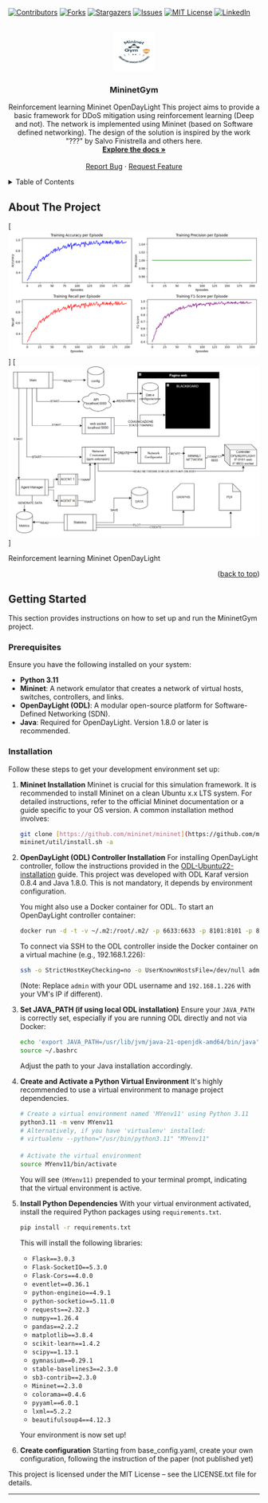 <a id="readme-top"></a>

[![Contributors][contributors-shield]][contributors-url]
[![Forks][forks-shield]][forks-url]
[![Stargazers][stars-shield]][stars-url]
[![Issues][issues-shield]][issues-url]
[![MIT License][license-shield]][license-url]
[![LinkedIn][linkedin-shield]][linkedin-url]

<br />
<div align="center">
  <a href="https://github.com/dipi-unimore/mininet-gym">
    <img src="images/logo.png" alt="Logo" width="80" height="80">
  </a>

  <h3 align="center">MininetGym</h3>

  <p align="center">
    Reinforcement learning Mininet OpenDayLight
    This project aims to provide a basic framework for DDoS mitigation using reinforcement learning (Deep and not).
    The network is implemented using Mininet (based on Software defined networking).
    The design of the solution is inspired by the work "???" by Salvo Finistrella and others here.
    <br />
    <a href="https://github.com/dipi-unimore/mininet-gym"><strong>Explore the docs »</strong></a>
    <br />
    <br />
    <a href="https://github.com/dipi-unimore/mininet-gym/issues/new?labels=bug&template=bug-report---.md">Report Bug</a>
    ·
    <a href="https://github.com/dipi-unimore/mininet-gym/issues/new?labels=enhancement&template=feature-request---.md">Request Feature</a>
  </p>
</div>

<details>
  <summary>Table of Contents</summary>
  <ol>
    <li>
      <a href="#about-the-project">About The Project</a>
      <ul>
        <li><a href="#built-with">Built With</a></li>
      </ul>
    </li>
    <li>
      <a href="#getting-started">Getting Started</a>
      <ul>
        <li><a href="#prerequisites">Prerequisites</a></li>
        <li><a href="#installation">Installation</a></li>
      </ul>
    </li>
    <li><a href="#usage">Usage</a></li>
    <li><a href="#roadmap">Roadmap</a></li>
    <li><a href="#contributing">Contributing</a></li>
    <li><a href="#license">License</a></li>
    <li><a href="#contact">Contact</a></li>
    <li><a href="#acknowledgments">Acknowledgments</a></li>
  </ol>
</details>

## About The Project

[![Product Screen Shot][product-screenshot]]
[![Schema Screen Shot][schema-screenshot]]

Reinforcement learning Mininet OpenDayLight

<p align="right">(<a href="#readme-top">back to top</a>)</p>

## Getting Started

This section provides instructions on how to set up and run the MininetGym project.

### Prerequisites

Ensure you have the following installed on your system:
* **Python 3.11**
* **Mininet**: A network emulator that creates a network of virtual hosts, switches, controllers, and links.
* **OpenDayLight (ODL)**: A modular open-source platform for Software-Defined Networking (SDN).
* **Java**: Required for OpenDayLight. Version 1.8.0 or later is recommended.

### Installation

Follow these steps to get your development environment set up:

1.  **Mininet Installation**
    Mininet is crucial for this simulation framework. It is recommended to install Mininet on a clean Ubuntu x.x LTS system. For detailed instructions, refer to the official Mininet documentation or a guide specific to your OS version. A common installation method involves:
    ```bash
    git clone [https://github.com/mininet/mininet](https://github.com/mininet/mininet)
    mininet/util/install.sh -a
    ```

2.  **OpenDayLight (ODL) Controller Installation**
    For installing OpenDayLight controller, follow the instructions provided in the [ODL-Ubuntu22-installation] guide. This project was developed with ODL Karaf version 0.8.4 and Java 1.8.0. This is not mandatory, it depends by environment configuration.

    You might also use a Docker container for ODL. To start an OpenDayLight controller container:
    ```bash
    docker run -d -t -v ~/.m2:/root/.m2/ -p 6633:6633 -p 8101:8101 -p 8181:8181 --net=bridge --hostname=ovsdb-cluster-node-1 --name=opendaylight opendaylight/opendaylight:0.18.2 [https://github.com/sfuhrm/docker-opendaylight](https://github.com/sfuhrm/docker-opendaylight)
    ```
    To connect via SSH to the ODL controller inside the Docker container on a virtual machine (e.g., 192.168.1.226):
    ```bash
    ssh -o StrictHostKeyChecking=no -o UserKnownHostsFile=/dev/null admin@192.168.1.226 -p 8101
    ```
    (Note: Replace `admin` with your ODL username and `192.168.1.226` with your VM's IP if different).

3.  **Set JAVA_PATH (if using local ODL installation)**
    Ensure your `JAVA_PATH` is correctly set, especially if you are running ODL directly and not via Docker:
    ```bash
    echo 'export JAVA_PATH=/usr/lib/jvm/java-21-openjdk-amd64/bin/java' >> ~/.bashrc
    source ~/.bashrc
    ```
    Adjust the path to your Java installation accordingly.

4.  **Create and Activate a Python Virtual Environment**
    It's highly recommended to use a virtual environment to manage project dependencies.
    ```bash
    # Create a virtual environment named 'MYenv11' using Python 3.11
    python3.11 -m venv MYenv11
    # Alternatively, if you have 'virtualenv' installed:
    # virtualenv --python="/usr/bin/python3.11" "MYenv11"

    # Activate the virtual environment
    source MYenv11/bin/activate
    ```
    You will see `(MYenv11)` prepended to your terminal prompt, indicating that the virtual environment is active.

5.  **Install Python Dependencies**
    With your virtual environment activated, install the required Python packages using `requirements.txt`.
    ```bash
    pip install -r requirements.txt
    ```
    This will install the following libraries:
    * `Flask==3.0.3`
    * `Flask-SocketIO==5.3.0`
    * `Flask-Cors==4.0.0`
    * `eventlet==0.36.1`
    * `python-engineio==4.9.1`
    * `python-socketio==5.11.0`
    * `requests==2.32.3`
    * `numpy==1.26.4`
    * `pandas==2.2.2`
    * `matplotlib==3.8.4`
    * `scikit-learn==1.4.2`
    * `scipy==1.13.1`
    * `gymnasium==0.29.1`
    * `stable-baselines3==2.3.0`
    * `sb3-contrib==2.3.0`
    * `Mininet==2.3.0`
    * `colorama==0.4.6`
    * `pyyaml==6.0.1`
    * `lxml==5.2.2`
    * `beautifulsoup4==4.12.3`

    Your environment is now set up!

6.  **Create configuration**
    Starting from base_config.yaml, create your own configuration, following the instruction of the paper (not published yet)


This project is licensed under the MIT License – see the LICENSE.txt file for details.

---
[contributors-shield]: https://img.shields.io/github/contributors/dipi-unimore/mininet-gym.svg?style=for-the-badge
[contributors-url]: https://github.com/dipi-unimore/mininet-gym/graphs/contributors
[forks-shield]: https://img.shields.io/github/forks/dipi-unimore/mininet-gym.svg?style=for-the-badge
[forks-url]: https://github.com/dipi-unimore/mininet-gym/network/members
[stars-shield]: https://img.shields.io/github/stars/dipi-unimore/mininet-gym.svg?style=for-the-badge
[stars-url]: https://github.com/dipi-unimore/mininet-gym/stargazers
[issues-shield]: https://img.shields.io/github/issues/dipi-unimore/mininet-gym.svg?style=for-the-badge
[issues-url]: https://github.com/dipi-unimore/mininet-gym/issues
[license-shield]: https://img.shields.io/github/license/dipi-unimore/mininet-gym.svg?style=for-the-badge
[license-url]: https://github.com/dipi-unimore/mininet-gym/blob/master/LICENSE.txt
[linkedin-shield]: https://img.shields.io/badge/-LinkedIn-black.svg?style=for-the-badge&logo=linkedin&colorB=555
[linkedin-url]: https://linkedin.com/in/salvo-finistrella-970034237
[product-screenshot]: images/screenshot.png
[schema-screenshot]: images/schema.png
[ODL-Ubuntu22-installation]: https://docs.opendaylight.org/en/stable-fluorine/downloads.html
[ODL-karaf-0.8.4]: https://docs.opendaylight.org/en/stable-fluorine/downloads.html
[use-different-python-version-with-virtualenv]: https://stackoverflow.com/questions/35579976/how-to-use-a-different-python-version-with-virtualenv